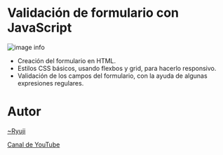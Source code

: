 # Validación de formulario con JavaScript

![image info](https://icecube-us-301.icedrive.io/thumbnail?p=i8My%2BLkBQ0UpTM%2Fjwv1kHNtvj9Oi8MK5dvdSa%2FRp3HrP3jZP8oL4fLR3i25xake8GOFcIKDx2o%2FcKLebRexno54Illb19e3Led1tycaNSOHlS%2BA8bNP0z%2FjuCoUoS5M4&w=1280&h=1280&m=cropped)

- Creación del formulario en HTML.
- Estilos CSS básicos, usando flexbos y grid, para hacerlo responsivo.
- Validación de los campos del formulario, con la ayuda de algunas expresiones regulares.

# Autor

[~Ryuji](https://github.com/dominator01100)

[Canal de YouTube](https://www.youtube.com/channel/UCV6ulk4K6qyI3p59btJaggQ)
